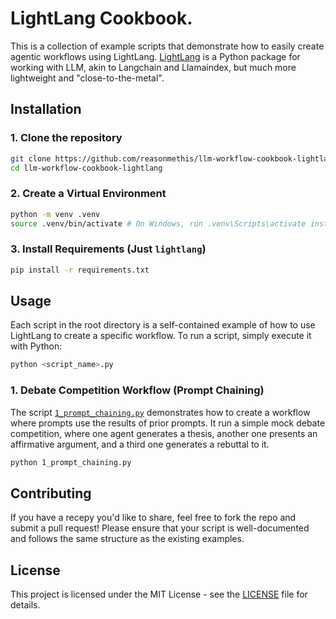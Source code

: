 # LightLang Cookbook.

This is a collection of example scripts that demonstrate how to easily create agentic workflows using LightLang. [LightLang](https://github.com/reasonmethis/lightlang) is a Python package for working with LLM, akin to Langchain and Llamaindex, but much more lightweight and "close-to-the-metal".

## Installation

### 1. Clone the repository

```bash
git clone https://github.com/reasonmethis/llm-workflow-cookbook-lightlang.git
cd llm-workflow-cookbook-lightlang
```

### 2. Create a Virtual Environment

```bash
python -m venv .venv
source .venv/bin/activate # On Windows, run .venv\Scripts\activate instead
```

### 3. Install Requirements (Just `lightlang`)

```bash
pip install -r requirements.txt
```

## Usage

Each script in the root directory is a self-contained example of how to use LightLang to create a specific workflow. To run a script, simply execute it with Python:

```bash
python <script_name>.py
```

### 1. Debate Competition Workflow (Prompt Chaining)
The script [`1_prompt_chaining.py`](1_prompt_chaining.py) demonstrates how to create a workflow where prompts use the results of prior prompts. It run a simple mock debate competition, where one agent generates a thesis, another one presents an affirmative argument, and a third one generates a rebuttal to it.

```bash
python 1_prompt_chaining.py
```

## Contributing

If you have a recepy you'd like to share, feel free to fork the repo and submit a pull request! Please ensure that your script is well-documented and follows the same structure as the existing examples.

## License

This project is licensed under the MIT License - see the [LICENSE](LICENSE) file for details.
